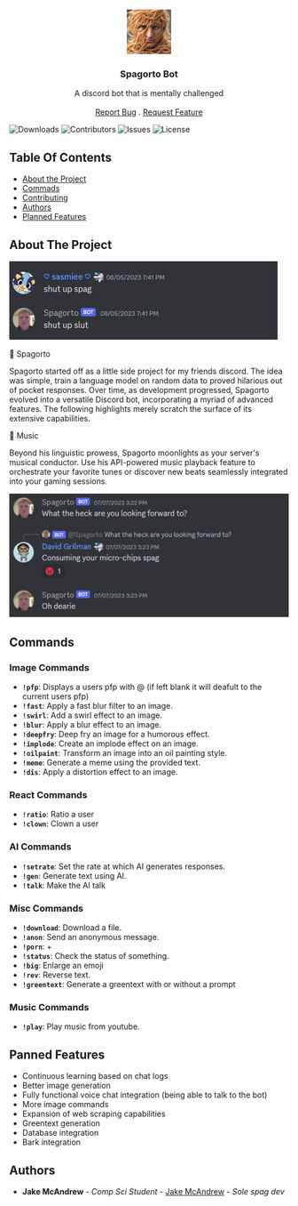 <br/>
<p align="center">
  <a href="https://github.com/Jake-mc221/Spag">
    <img src="images/avatar.jpg" alt="Logo" width="80" height="80">
  </a>

  <h3 align="center">Spagorto Bot</h3>

  <p align="center">
    A discord bot that is mentally challenged 
    <br/>
    <br/>
    <a href="https://github.com/Jake-mc221/Spag/issues">Report Bug</a>
    .
    <a href="https://github.com/Jake-mc221/Spag/issues">Request Feature</a>
  </p>
</p>

![Downloads](https://img.shields.io/github/downloads/Jake-mc221/Spag/total) ![Contributors](https://img.shields.io/github/contributors/Jake-mc221/Spag?color=dark-green) ![Issues](https://img.shields.io/github/issues/Jake-mc221/Spag) ![License](https://img.shields.io/github/license/Jake-mc221/Spag) 

## Table Of Contents

* [About the Project](#about-the-project)
* [Commads](#commands)
* [Contributing](#contributing)
* [Authors](#authors)
* [Planned Features](#planned-features)

## About The Project

![Screen Shot](images/1.png
)


🤖 Spagorto

Spagorto started off as a little side project for my friends discord. The idea was simple, train a language model on random data to proved hilarious out of pocket responses. Over time, as development progressed, Spagorto evolved into a versatile Discord bot, incorporating a myriad of advanced features. The following highlights merely scratch the surface of its extensive capabilities. 

🎵 Music 

Beyond his linguistic prowess, Spagorto moonlights as your server's musical conductor. Use his API-powered music playback feature to orchestrate your favorite tunes or discover new beats seamlessly integrated into your gaming sessions.

![Screen Shot](images/3.png)


## Commands

### Image Commands

- **`!pfp`**: Displays a users pfp with @ (if left blank it will deafult to the current users pfp)
- **`!fast`**: Apply a fast blur filter to an image.
- **`!swirl`**: Add a swirl effect to an image.
- **`!blur`**: Apply a blur effect to an image.
- **`!deepfry`**: Deep fry an image for a humorous effect.
- **`!implode`**: Create an implode effect on an image.
- **`!oilpaint`**: Transform an image into an oil painting style.
- **`!meme`**: Generate a meme using the provided text.
- **`!dis`**: Apply a distortion effect to an image.

### React Commands

- **`!ratio`**: Ratio a user 
- **`!clown`**: Clown a user 

### AI Commands

- **`!setrate`**: Set the rate at which AI generates responses.
- **`!gen`**: Generate text using AI.
- **`!talk`**: Make the AI talk

### Misc Commands

- **`!download`**: Download a file.
- **`!anon`**: Send an anonymous message.
- **`!porn`**: +
- **`!status`**: Check the status of something.
- **`!big`**: Enlarge an emoji
- **`!rev`**: Reverse text.
- **`!greentext`**: Generate a greentext with or without a prompt 

### Music Commands

- **`!play`**: Play music from youtube. 

## Panned Features 
- Continuous learning based on chat logs
- Better image generation 
- Fully functional voice chat integration (being able to talk to the bot)
- More image commands 
- Expansion of web scraping capabilities
- Greentext generation 
- Database integration 
- Bark integration

## Authors

* **Jake McAndrew** - *Comp Sci Student* - [Jake McAndrew](https://github.com/Jake-mc221) - *Sole spag dev*
